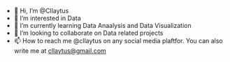 - 👋 Hi, I’m @Cllaytus
- 👀 I’m interested in Data
- 🌱 I’m currently learning Data Anaalysis and Data Visualization
- 💞️ I’m looking to collaborate on Data related projects
- 📫 How to reach me @cllaytus on any social media plaftfor. You can also write me at cllaytus@gmail.com

<!---
Cllaytus/Cllaytus is a ✨ special ✨ repository because its `README.md` (this file) appears on your GitHub profile.
You can click the Preview link to take a look at your changes.
--->
